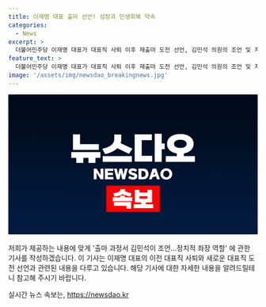 ```yaml
---
title: 이재명 대표 출마 선언! 성장과 민생회복 약속
categories:
  - News
excerpt: >
  더불어민주당 이재명 대표가 대표직 사퇴 이후 재출마 도전 선언, 김민석 의원의 조언 및 지원에 대한 발언으로 화제다. 국회에서의 대표직 사퇴 기자회견에서 이재명 전 대표는 새로운 경제 성장과 민생 회복을 위한 정책 대안 발표를 약속했다. 민주당 내에서 권혁기 총괄팀장은 국회와 민주당의 정책과 의지를 강조하며 국민의힘에 대한 비판을 지양하고 미래지향적 대안을 제시할 것이라고 밝혀 화제를 모았다. 또한, 김민석 의원의 조언과 지원에 대한 루머에 대해 이 전 대표 측은 정치적 조언을 받은 것은 사실이라고 밝히며 김 의원이 캠프 내에서 좌장 역할을 하고 있다고 언급했다. 이에 따라 이 전 대표의 재출마와 국내 정치권의 팽팽한 경쟁이 예상된다.
feature_text: >
  더불어민주당 이재명 대표가 대표직 사퇴 이후 재출마 도전 선언, 김민석 의원의 조언 및 지원에 대한 발언으로 화제다. 국회에서의 대표직 사퇴 기자회견에서 이재명 전 대표는 새로운 경제 성장과 민생 회복을 위한 정책 대안 발표를 약속했다. 민주당 내에서 권혁기 총괄팀장은 국회와 민주당의 정책과 의지를 강조하며 국민의힘에 대한 비판을 지양하고 미래지향적 대안을 제시할 것이라고 밝혀 화제를 모았다. 또한, 김민석 의원의 조언과 지원에 대한 루머에 대해 이 전 대표 측은 정치적 조언을 받은 것은 사실이라고 밝히며 김 의원이 캠프 내에서 좌장 역할을 하고 있다고 언급했다. 이에 따라 이 전 대표의 재출마와 국내 정치권의 팽팽한 경쟁이 예상된다.
image: '/assets/img/newsdao_breakingnews.jpg'
---
```


<p><img src="/assets/img/newsdao_breakingnews.jpg" alt="firstkoreanews 속보" /></p>

<p>저희가 제공하는 내용에 맞게 '출마 과정서 김민석이 조언…정치적 좌장 역할' 에 관한 기사를 작성하겠습니다. 이 기사는 이재명 대표의 이전 대표직 사퇴와 새로운 대표직 도전 선언과 관련된 내용을 다루고 있습니다. 해당 기사에 대한 자세한 내용을 알려드릴테니 참고해 주시기 바랍니다.</p>
실시간 뉴스 속보는, <a href="https://newsdao.kr" rel="dofollow">https://newsdao.kr</a>


